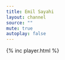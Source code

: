 ```yaml
---
title: Emil Sayahi
layout: channel
source: ""
mute: true
autoplay: false
---
```

{% inc player.html %}